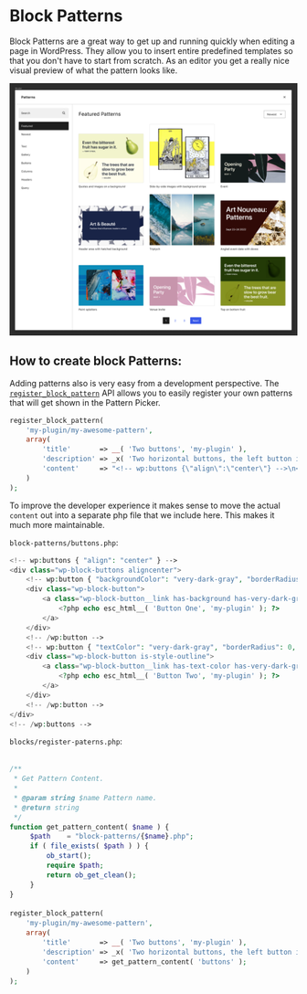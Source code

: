 # Block Patterns

Block Patterns are a great way to get up and running quickly when editing a page in WordPress. They allow you to insert entire predefined templates so that you don't have to start from scratch. As an editor you get a really nice visual preview of what the pattern looks like. 

![](/pattern-modal.png)

## How to create block Patterns:

Adding patterns also is very easy from a development perspective. The [`register_block_pattern`](https://developer.wordpress.org/block-editor/reference-guides/block-api/block-patterns/#register_block_pattern) API allows you to easily register your own patterns that will get shown in the Pattern Picker.

```php
register_block_pattern(
    'my-plugin/my-awesome-pattern',
    array(
        'title'       => __( 'Two buttons', 'my-plugin' ),
        'description' => _x( 'Two horizontal buttons, the left button is filled in, and the right button is outlined.', 'Block pattern description', 'my-plugin' ),
        'content'     => "<!-- wp:buttons {\"align\":\"center\"} -->\n<div class=\"wp-block-buttons aligncenter\"><!-- wp:button {\"backgroundColor\":\"very-dark-gray\",\"borderRadius\":0} -->\n<div class=\"wp-block-button\"><a class=\"wp-block-button__link has-background has-very-dark-gray-background-color no-border-radius\">" . esc_html__( 'Button One', 'my-plugin' ) . "</a></div>\n<!-- /wp:button -->\n\n<!-- wp:button {\"textColor\":\"very-dark-gray\",\"borderRadius\":0,\"className\":\"is-style-outline\"} -->\n<div class=\"wp-block-button is-style-outline\"><a class=\"wp-block-button__link has-text-color has-very-dark-gray-color no-border-radius\">" . esc_html__( 'Button Two', 'my-plugin' ) . "</a></div>\n<!-- /wp:button --></div>\n<!-- /wp:buttons -->",
    )
); 
```

To improve the developer experience it makes sense to move the actual `content` out into a separate php file that we include here. This makes it much more maintainable.

`block-patterns/buttons.php`:
```php
<!-- wp:buttons { "align": "center" } -->
<div class="wp-block-buttons aligncenter">
	<!-- wp:button { "backgroundColor": "very-dark-gray", "borderRadius": 0 } -->
	<div class="wp-block-button">
		<a class="wp-block-button__link has-background has-very-dark-gray-background-color no-border-radius">
			<?php echo esc_html__( 'Button One', 'my-plugin' ); ?>
		</a>
	</div>
	<!-- /wp:button -->
	<!-- wp:button { "textColor": "very-dark-gray", "borderRadius": 0, "className": "is-style-outline" } -->
	<div class="wp-block-button is-style-outline">
		<a class="wp-block-button__link has-text-color has-very-dark-gray-color no-border-radius">
			<?php echo esc_html__( 'Button Two', 'my-plugin' ); ?>
		</a>
	</div>
	<!-- /wp:button -->
</div>
<!-- /wp:buttons -->
```

`blocks/register-paterns.php`:
```php

/**
 * Get Pattern Content.
 *
 * @param string $name Pattern name.
 * @return string
 */
function get_pattern_content( $name ) {
     $path    = "block-patterns/{$name}.php";
     if ( file_exists( $path ) ) {
         ob_start();
         require $path;
         return ob_get_clean();
     }
}

register_block_pattern(
    'my-plugin/my-awesome-pattern',
    array(
        'title'       => __( 'Two buttons', 'my-plugin' ),
        'description' => _x( 'Two horizontal buttons, the left button is filled in, and the right button is outlined.', 'Block pattern description', 'my-plugin' ),
        'content'     => get_pattern_content( 'buttons' );
    )
); 
```